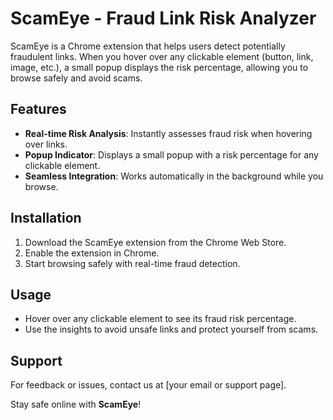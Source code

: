 # ScamEye - Fraud Link Risk Analyzer

ScamEye is a Chrome extension that helps users detect potentially fraudulent links. When you hover over any clickable element (button, link, image, etc.), a small popup displays the risk percentage, allowing you to browse safely and avoid scams.

## Features

- **Real-time Risk Analysis**: Instantly assesses fraud risk when hovering over links.
- **Popup Indicator**: Displays a small popup with a risk percentage for any clickable element.
- **Seamless Integration**: Works automatically in the background while you browse.

## Installation

1. Download the ScamEye extension from the Chrome Web Store.
2. Enable the extension in Chrome.
3. Start browsing safely with real-time fraud detection.

## Usage

- Hover over any clickable element to see its fraud risk percentage.
- Use the insights to avoid unsafe links and protect yourself from scams.

## Support

For feedback or issues, contact us at [your email or support page].

Stay safe online with **ScamEye**!
